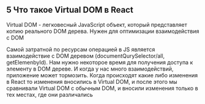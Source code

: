 ## 5 Что такое Virtual DOM в React

Virtual DOM - легковесный JavaScript объект, который представляет копию реального DOM дерева. Нужен для оптимизации взаимодействия с DOM

Самой затратной по ресурсам операцией в JS является взаимодействие с DOM деревом (documentQurySelector/all, getElemenbyId). Нам нужно некоторое время для получения доступа к элементу в DOM дереве. И когда у нас много взаимодействий, приложение может тормозить. Когда происходят какие либо изменения в React то изменения вносились в Virtual DOM, и после этого мы сравнивали Virtual DOM с обычным DOM, и вносили изменения только в тех местах, где они различались
